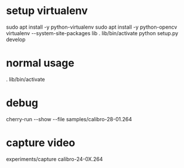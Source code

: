 # setup virtualenv
sudo apt install -y python-virtualenv
sudo apt install -y python-opencv
virtualenv --system-site-packages lib
. lib/bin/activate
python setup.py develop

# normal usage
. lib/bin/activate

# debug 
cherry-run --show --file samples/calibro-28-01.264


# capture video
experiments/capture calibro-24-0X.264



